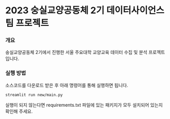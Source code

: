 # 2023 숭실교양공동체 2기 데이터사이언스팀 프로젝트

### 개요
숭실교양공동체 2기에서 진행한 서울 주요대학 교양교육 데이터 수집 및 분석 프로젝트입니다.


### 실행 방법
소스코드를 다운로드 받은 후 아래 명령어를 통해 실행하면 됩니다.

    streamlit run new/main.py

실행이 되지 않는다면 requirements.txt 파일에 있는 패키지가 모두 설치되어 있는지 확인해 주세요.
